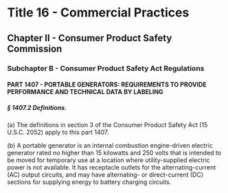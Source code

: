 
# Title 16 - Commercial Practices
## Chapter II - Consumer Product Safety Commission
### Subchapter B - Consumer Product Safety Act Regulations
#### PART 1407 - PORTABLE GENERATORS: REQUIREMENTS TO PROVIDE PERFORMANCE AND TECHNICAL DATA BY LABELING
##### § 1407.2 Definitions.

(a) The definitions in section 3 of the Consumer Product Safety Act (15 U.S.C. 2052) apply to this part 1407.

(b) A portable generator is an internal combustion engine-driven electric generator rated no higher than 15 kilowatts and 250 volts that is intended to be moved for temporary use at a location where utility-supplied electric power is not available. It has receptacle outlets for the alternating-current (AC) output circuits, and may have alternating- or direct-current (DC) sections for supplying energy to battery charging circuits.
